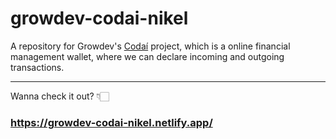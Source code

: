 # growdev-codai-nikel

A repository for Growdev's [Codaí](https://plataforma.growdev.com.br/curso/codai) project, which is a online financial management wallet, where we can declare incoming and outgoing transactions.

<hr>

Wanna check it out? 👇🏻
### https://growdev-codai-nikel.netlify.app/